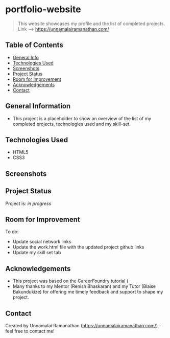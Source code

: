 # portfolio-website
> This website showcases my profile and the list of completed projects.
> Link --> https://unnamalairamanathan.com/

## Table of Contents
* [General Info](#general-information)
* [Technologies Used](#technologies-used)
* [Screenshots](#screenshots)
* [Project Status](#project-status)
* [Room for Improvement](#room-for-improvement)
* [Acknowledgements](#acknowledgements)
* [Contact](#contact)


## General Information
- This project is a placeholder to show an overview of the list of my completed projects, technologies used and my skill-set.


## Technologies Used
- HTML5
- CSS3


## Screenshots



## Project Status
Project is: _in progress_ 


## Room for Improvement
To do:
- Update social network links
- Update the work.html file with the updated project github links
- Update my skill set tab


## Acknowledgements
- This project was based on the CareerFoundry tutorial (
- Many thanks to my Mentor (Renish Bhaskaran) and my Tutor (Blaise Bakundukize) for offering me timely feedback and support to shape my project.


## Contact
Created by Unnamalai Ramanathan (https://unnamalairamanathan.com/) - feel free to contact me!
